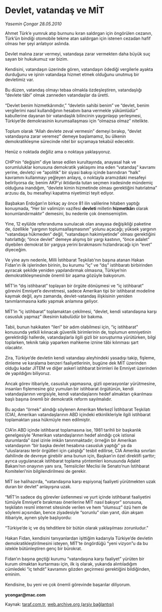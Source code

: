 # Devlet, vatandaş ve MİT

*Yasemin Çongar 28.05.2010*

<div class="yazi">Ahmet Türk’e yumruk atıp burnunu kıran saldırgan için öngörülen cezanın, Türk’ün bindiği otomobile tekme atan saldırgan için istenen cezadan hafif olması her şeyi anlatıyor aslında. <br/><br/>Devlet malına zarar vermeyi, vatandaşa zarar vermekten daha büyük suç sayan bir hukukumuz var bizim. <br/><br/>Kendisini, vatandaşın üzerinde gören, vatandaşın ödediği vergilerle ayakta durduğunu ve işinin vatandaşa hizmet etmek olduğunu unutmuş bir devletimiz var. <br/><br/>Bu düzen, vatandaş olmayı tebaa olmakla özdeşleştiren, vatandaşlığı “devlete tâbi” olmak zanneden vatandaşlar da üretti. <br/><br/>“Devlet benim hizmetkârımdır,” “devletin sahibi benim” ve “devlet, benim vergilerimi nasıl kullandığının hesabını bana vermekle yükümlüdür” kabullerine dayanan bir vatandaşlık bilincinin yaygınlaşıp yerleşmesi, Türkiye’de demokrasinin kurumsallaşması için “olmazsa olmaz” nitelikte. <br/><br/>Toplum olarak “Allah devlete zeval vermesin” demeyi bırakıp, “devlet vatandaşına zarar veremez” demeye başlamamız, bu ülkenin demokratikleşme sürecinde nitel bir sıçramaya tekabül edecektir. <br/><br/>Henüz o noktada değiliz ama o noktaya yaklaşıyoruz. <br/><br/>CHP’nin “değişim” diye lanse edilen kurultayında, anayasal hak ve sorumluluklar konusuna demokratik yaklaşımı ima eden “vatandaş” kavramı yerine, devletçi ve “apolitik” bir siyasi bakışı içinde barındıran “halk” kavramını kullanmayı yeğleyen anlayış, o noktayla aramızdaki mesafeyi belirliyorsa da; benim AKP’yi iktidarda tutan seçmen iradesinde mündemiç olduğuna inandığım, “devlete kimin hizmetinde olması gerektiğini hatırlatma” arzusu da, bu mesafeyi kapatma niyetimizi teyit ediyor. <br/><br/>Başbakan Erdoğan’ın birkaç ay önce 81 ilin valilerine hitaben yaptığı konuşmada, “Her bir valimizin vazifesi <b>devleti</b> milletin <b>hizmetkârı</b> olarak konumlandırmaktır” demesini, bu nedenle çok önemsemiştim. <br/><br/>Yine, 12 eylülde referanduma sunulacak olan anayasa değişikliği paketine de, özellikle “yargının toplumsallaşmasının” yolunu açacağı; yüksek yargının “vatandaşa hükmeden” değil, “vatandaşın hakimiyetinde” olması gerektiğini hatırlattığı; “önce devlet” demeye alışmış bir yargı kastının, “önce adalet” diyebilen demokrat bir yargıya yerini bırakmasını hızlandıracağı için “evet” diyeceğim. <br/><br/>Ve yine aynı nedenle, Milli İstihbarat Teşkilatı’nın başına atanan Hakan Fidan’ın ilk işlerinden birinin, bu kurumu “iç” ve “dış” istihbaratı birbirinden ayıracak şekilde yeniden yapılandırmak olmasına, Türkiye’nin demokratikleşmesinde önemli bir aşama gözüyle bakıyorum. <br/><br/>MİT’in “dış istihbarat” toplayan bir örgüte dönüşmesi ve “iç istihbarat” görevini Emniyet’e devretmesi, sadece Amerikan tipi bir istihbarat modeline kaymak değil, aynı zamanda, devlet-vatandaş ilişkisinin yeniden tanımlanmasına katkı yapmak anlamına geliyor. <br/><br/>MİT’in “iç istihbarat” toplamaktan çekilmesi, “devlet, kendi vatandaşına karşı casusluk yapmaz” ilkesinin kabulüdür bir bakıma. <br/><br/>Tabii, bunun hakikaten “ileri” bir adım olabilmesi için, “iç istihbarat” konusunda yetkili kılınacak güvenlik birimlerinin de, toplumun emniyetinin gerektirdiği hallerde, vatandaşlarla ilgili gizli bir soruşturma yürütürken, bilgi toplarken, teknik takip yaparken mahkeme iznine tâbi kılınması şart olacaktır. <br/><br/>Zira, Türkiye’de devletin kendi vatandaşı aleyhindeki yasadışı takip, fişleme, dinleme ve karalama benzeri faaliyetlerinin, bugüne dek MİT üzerinden olduğu kadar JİTEM ve diğer askerî istihbarat birimleri ile Emniyet üzerinden de yapıldığını biliyoruz. <br/><br/>Ancak görev itibariyle, casusluk yapmasına, gizli operasyonlar yürütmesine, insanları fişlemesine göz yumulan bir istihbarat örgütünün, kendi vatandaşlarının vergisiyle, kendi vatandaşlarını hedef almaktan çıkarılması başlı başına önemli bir demokratik reform sayılmalıdır. <br/><br/>Bu açıdan “örnek” alındığı söylenen Amerikan Merkezî İstihbarat Teşkilatı (CIA), Amerikan vatandaşlarının ABD içindeki etkinlikleriyle ilgili istihbarat toplamaktan yasa hükmüyle men edilmiştir. <br/><br/>CIA’in ABD içinde istihbarat toplamasına ise, 1981 tarihli bir başkanlık genelgesiyle “Amerikan vatandaşlarının hedef alındığı çok istisnai durumlarda” özel izinle imkân tanınmaktadır; örneğin bir Amerikan vatandaşının “bir başka devlet hesabına casusluk yaptığı” ya da “uluslararası terör örgütleri için çalıştığı” tesbit edilirse, CIA Amerika sınırları dahilinde de devreye girebilir ama bunun için, Başkan’ın özel direktifi şarttır; ayrıca uygulanacak istihbarat toplama yöntemleri konusunda Adalet Bakanı’nın onayının yanı sıra, Temsilciler Meclisi ile Senato’nun İstihbarat Komiteleri’nin bilgilendirilmesi de gerekir. <br/><br/>MİT ise halihazırda, “vatandaşına karşı espiyonaj faaliyeti yürütmekten uzak duran bir devlet” anlayışına uzak. <br/><br/>“MİT’in sadece dış görevler üstlenmesi ve yurt içinde istihbarat faaliyetini tümüyle Emniyet’e bırakması önerilerine MİT nasıl bakıyor” sorusuna, teşkilatın resmî internet sitesinde verilen ve hem “olumsuz” özü hem de söylemi açısından, bence ziyadesiyle “sorunlu” olan yanıt, dün akşam itibariyle, aynen şöyle başlıyordu: <br/><br/>“Türkiye’de iç ve dış tehditlere bir bütün olarak yaklaşılması zorunludur.” <br/><br/>Hakan Fidan, kendisini tanıyanlardan işittiğim kadarıyla Türkiye’de devletin demokratikleştirilmesini isteyen, MİT’te öngördüğü “yeni vizyon”u da bu istekle bütünleştiren genç bir bürokrat. <br/><br/>Fidan’ın başına geçtiği kurumu “vatandaşına karşı faaliyet” yürüten bir kurum olmaktan kurtarması için, ilk iş olarak, yukarıda alıntıladığım cümledeki “iç tehdit” kavramını gözden geçirmesi gerektiğini bildiğinden, eminim. <br/><br/>Kendisine, bu yeni ve çok önemli görevinde başarılar diliyorum. <br/><br/><b>ycongar@mac.com</b></div>

Kaynak: [taraf.com.tr](http://www.taraf.com.tr:80/yasemin-congar/makale-devlet-vatandas-ve-mit.htm), [web.archive.org (arşiv bağlantısı)](http://web.archive.org/web/20100530085214/http://www.taraf.com.tr:80/yasemin-congar/makale-devlet-vatandas-ve-mit.htm)
